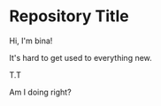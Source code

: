  # Repository Title

Hi, I'm bina! 

It's hard to get used to everything new. 

T.T

Am I doing right?